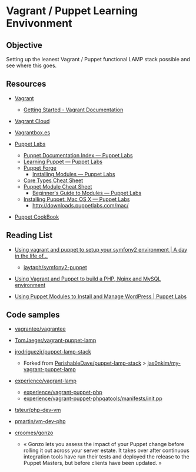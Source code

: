 Vagrant / Puppet  Learning Envivonment
=========================================

Objective
------------

Setting up the leanest Vagrant / Puppet functional LAMP stack possible and see where this goes.


Resources
------------

* [Vagrant](http://www.vagrantup.com/)
    * [Getting Started - Vagrant Documentation](http://docs.vagrantup.com/v2/getting-started/)

* [Vagrant Cloud](https://vagrantcloud.com/)

* [Vagrantbox.es](http://www.vagrantbox.es/)

* [Puppet Labs](http://puppetlabs.com/)
    * [Puppet Documentation Index — Puppet Labs](http://docs.puppetlabs.com/puppet/)
    * [Learning Puppet — Puppet Labs](http://docs.puppetlabs.com/learning/introduction.html)
    * [Puppet Forge](https://forge.puppetlabs.com/)
        * [Installing Modules — Puppet Labs](http://docs.puppetlabs.com/puppet/latest/reference/modules_installing.html)
    * [Core Types Cheat Sheet](http://docs.puppetlabs.com/puppet_core_types_cheatsheet.pdf)
    * [Puppet Module Cheat Sheet](http://docs.puppetlabs.com/module_cheat_sheet.html)
        * [Beginner's Guide to Modules — Puppet Labs](http://docs.puppetlabs.com/guides/module_guides/bgtm.html)
    * [Installing Puppet: Mac OS X — Puppet Labs](http://docs.puppetlabs.com/guides/install_puppet/install_osx.html)
        * <http://downloads.puppetlabs.com/mac/>

* [Puppet CookBook](http://www.puppetcookbook.com/)


Reading List
---------------

* [Using vagrant and puppet to setup your symfony2 environment | A day in the life of…](https://www.adayinthelifeof.nl/2012/06/29/using-vagrant-and-puppet-to-setup-your-symfony2-environment/)
    * [jaytaph/symfony2-puppet](https://github.com/jaytaph/symfony2-puppet)

* [Using Vagrant and Puppet to build a PHP, Nginx and MySQL environment](http://jamesmcfadden.co.uk/using-vagrant-and-puppet-to-build-a-php-nginx-and-mysql-environment/)

* [Using Puppet Modules to Install and Manage WordPress | Puppet Labs](http://puppetlabs.com/blog/using-puppet-modules-to-install-and-manage-wordpress)


Code samples
--------------

* [vagrantee/vagrantee](https://github.com/vagrantee/vagrantee)

* [TomJaeger/vagrant-puppet-lamp](https://github.com/TomJaeger/vagrant-puppet-lamp)

* [jrodriguezjr/puppet-lamp-stack](https://github.com/jrodriguezjr/puppet-lamp-stack)
    * Forked from [PerishableDave/puppet-lamp-stack](https://github.com/PerishableDave/puppet-lamp-stack) > [jas0nkim/my-vagrant-puppet-lamp](https://github.com/jas0nkim/my-vagrant-puppet-lamp)

* [experience/vagrant-lamp](https://github.com/experience/vagrant-lamp)
    * [experience/vagrant-puppet-php](https://github.com/experience/vagrant-puppet-php)
    * [experience/vagrant-puppet-phpqatools/manifests/init.pp](https://github.com/experience/vagrant-puppet-phpqatools/blob/master/manifests/init.pp)

* [tsteur/php-dev-vm](https://github.com/tsteur/php-dev-vm)

* [pmartin/vm-dev-php](https://github.com/pmartin/vm-dev-php)

* [croomes/gonzo](https://github.com/croomes/gonzo)
    * « Gonzo lets you assess the impact of your Puppet change before rolling it out across your server estate. It takes over after continuous integration tools have run their tests and deployed the release to the Puppet Masters, but before clients have been updated. »

